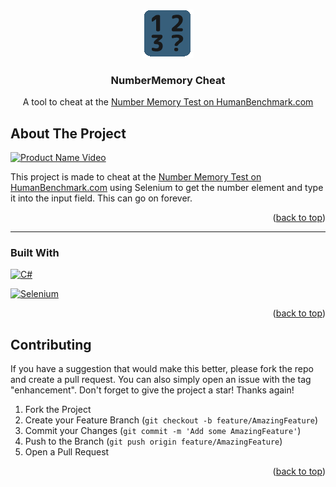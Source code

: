 <a name="readme-top"></a>


<!-- PROJECT LOGO -->
<br />
<div align="center">
  <a href="https://github.com/layth49/NumberMemory-HB">
    <img src="assets/logo.png" alt="Logo">
  </a>

<h3 align="center">NumberMemory Cheat</h3>

  <p align="center">
    A tool to cheat at the <a href="https://humanbenchmark.com/tests/number-memory">Number Memory Test on HumanBenchmark.com</a>
  </p>
</div>


<!-- ABOUT THE PROJECT -->
## About The Project


[![Product Name Video][product-video]][repo-url]

This project is made to cheat at the [Number Memory Test on HumanBenchmark.com][numberMemory-hb] using Selenium to get the number element and type it into the input field. This can go on forever.


<p align="right">(<a href="#readme-top">back to top</a>)</p>


<hr>

### Built With

[![C#][CSharp]][CSharp-url]

[![Selenium]][Selenium-url]

<p align="right">(<a href="#readme-top">back to top</a>)</p>


<!-- CONTRIBUTING -->
## Contributing

If you have a suggestion that would make this better, please fork the repo and create a pull request. You can also simply open an issue with the tag "enhancement".
Don't forget to give the project a star! Thanks again!

1. Fork the Project
2. Create your Feature Branch (`git checkout -b feature/AmazingFeature`)
3. Commit your Changes (`git commit -m 'Add some AmazingFeature'`)
4. Push to the Branch (`git push origin feature/AmazingFeature`)
5. Open a Pull Request

<p align="right">(<a href="#readme-top">back to top</a>)</p>




[product-video]: assets/showcase.gif

<!-- Product images and URLs -->
[CSharp]: https://img.shields.io/badge/csharp-512BD4?style=for-the-badge&logo=csharp&color=512BD4
[CSharp-url]: https://learn.microsoft.com/en-us/dotnet/csharp/tour-of-csharp/
[Selenium]: https://img.shields.io/badge/selenium-43B02A?style=for-the-badge&logo=selenium&color=000000
[Selenium-url]: https://www.selenium.dev/

[repo-url]: https://github.com/layth49/NumberMemory-HB

[numberMemory-hb]: https://humanbenchmark.com/tests/number-memory
